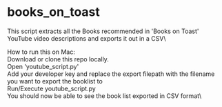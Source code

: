 # books_on_toast
This script extracts all the Books recommended in 'Books on Toast' YouTube video descriptions and exports it out in a CSV\

How to run this on Mac:\
  Download or clone this repo locally.\
  Open 'youtube_script.py'\
  Add your developer key and replace the export filepath with the filename you want to export the booklist to\
  Run/Execute youtube_script.py\
  You should now be able to see the book list exported in CSV format\
